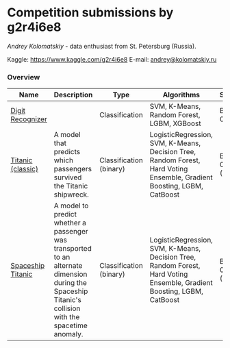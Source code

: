 # Competition submissions by g2r4i6e8

*Andrey Kolomatskiy* - data enthusiast from St. Petersburg (Russia). 

Kaggle: https://www.kaggle.com/g2r4i6e8
E-mail: andrey@kolomatskiy.ru

### Overview

| Name | Description | Type | Algorithms | Statistics |
| ------ | ------ | ------ | ------ | ------ |
| <a href='https://github.com/g2r4i6e8/competitions/tree/main/digit-recognizer' target="_blank"> Digit Recognizer </a> |  | Classification | SVM, K-Means, Random Forest, LGBM, XGBoost | Best: 0.97
| <a href='https://github.com/g2r4i6e8/competitions/tree/main/titanic' target="_blank"> Titanic (classic) </a> | A model that predicts which passengers survived the Titanic shipwreck. | Classification (binary) | LogisticRegression, SVM, K-Means, Decision Tree, Random Forest, Hard Voting Ensemble, Gradient Boosting, LGBM, CatBoost | Best: 0.7799 (Top 8%) 
| <a href='https://github.com/g2r4i6e8/competitions/tree/main/spaceship-titanic' target="_blank"> Spaceship Titanic </a> | A model to predict whether a passenger was transported to an alternate dimension during the Spaceship Titanic's collision with the spacetime anomaly. | Classification (binary) | LogisticRegression, SVM, K-Means, Decision Tree, Random Forest, Hard Voting Ensemble, Gradient Boosting, LGBM, CatBoost | Best: 0.8043 (Top 7%)


